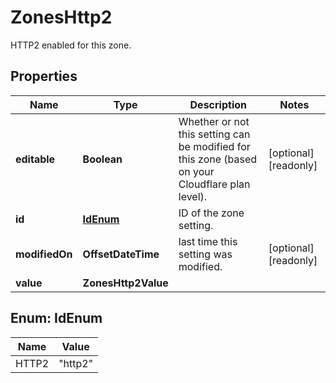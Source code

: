 

# ZonesHttp2

HTTP2 enabled for this zone.

## Properties

| Name | Type | Description | Notes |
|------------ | ------------- | ------------- | -------------|
|**editable** | **Boolean** | Whether or not this setting can be modified for this zone (based on your Cloudflare plan level). |  [optional] [readonly] |
|**id** | [**IdEnum**](#IdEnum) | ID of the zone setting. |  |
|**modifiedOn** | **OffsetDateTime** | last time this setting was modified. |  [optional] [readonly] |
|**value** | **ZonesHttp2Value** |  |  |



## Enum: IdEnum

| Name | Value |
|---- | -----|
| HTTP2 | &quot;http2&quot; |



